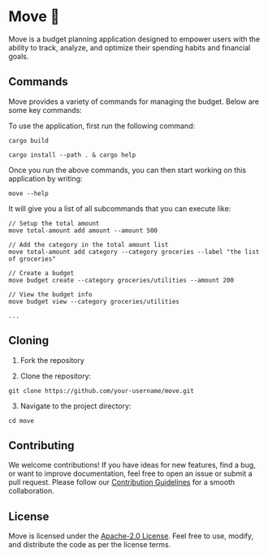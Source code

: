 # **Move** 🚀

Move is a budget planning application designed to empower users with the ability to track, analyze, and optimize their spending habits and financial goals.

## **Commands**

Move provides a variety of commands for managing the budget. Below are some key commands:

To use the application, first run the following command:

```
cargo build

cargo install --path . & cargo help
```

Once you run the above commands, you can then start working on this application by writing:

```
move --help
```

It will give you a list of all subcommands that you can execute like:

```
// Setup the total amount
move total-amount add amount --amount 500

// Add the category in the total amount list
move total-amount add category --category groceries --label "the list of groceries"

// Create a budget
move budget create --category groceries/utilities --amount 200

// View the budget info
move budget view --category groceries/utilities

...
```

## **Cloning**

1. Fork the repository

2. Clone the repository:

```
git clone https://github.com/your-username/move.git
```

3. Navigate to the project directory:

```
cd move
```

## **Contributing**

We welcome contributions! If you have ideas for new features, find a bug, or want to improve documentation, feel free to open an issue or submit a pull request. Please follow our [Contribution Guidelines](contribution_guide.md) for a smooth collaboration.

## **License**

Move is licensed under the [Apache-2.0 License](LICENSE). Feel free to use, modify, and distribute the code as per the license terms.